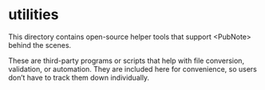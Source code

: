 # utilities

This directory contains open-source helper tools that support \<PubNote> behind the scenes.

These are third-party programs or scripts that help with file conversion, validation, or automation. They are included here for convenience, so users don’t have to track them down individually.